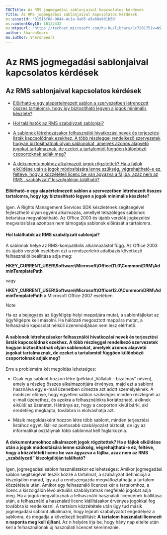 ```yaml
---
TOCTitle: Az RMS jogmegadási sablonjaival kapcsolatos kérdések
Title: Az RMS jogmegadási sablonjaival kapcsolatos kérdések
ms:assetid: '01515f08-9844-4c1a-9ab5-a5a60a901b50'
ms:contentKeyID: 18122432
ms:mtpsurl: 'https://technet.microsoft.com/hu-hu/library/Cc720175(v=WS.10)'
author: SharonSears
ms.author: SharonSears
---
```


Az RMS jogmegadási sablonjaival kapcsolatos kérdések
====================================================

Az RMS sablonjaival kapcsolatos kérdések
----------------------------------------

-   [Előírható-e egy alapértelmezett sablon a szervezetben létrehozott összes tartalomra, hogy így biztosítható legyen a jogok minimális készlete?](#bkmk_57)

-   [Hol találhatók az RMS szabályzati sablonjai?](#bkmk_58)

-   [A sablonok létrehozásakor felhasználói hivatkozási nevek és terjesztési listák kapcsolódnak ezekhez. A több részleggel rendelkező szervezetek hogyan biztosíthatnak olyan sablonokat, amelyek azonos alapvető jogokat tartalmaznak, de ezeket a tartalomtól függően különböző csoportoknak adják meg?](#bkmk_59)

-   [A dokumentumokhoz alkalmazott jogok rögzítettek? Ha a fájlok elküldése után a jogok módosítására lenne szükség, végrehajtható-e ez, feltéve, hogy a közzétételi licenc be van ágyazva a fájlba, azaz nem az RMS „szabályzati” kiszolgálóján található?](#bkmk_60)

#### Előírható-e egy alapértelmezett sablon a szervezetben létrehozott összes tartalomra, hogy így biztosítható legyen a jogok minimális készlete?

Igen. A Rights Management Services SDK készletének segítségével fejleszthető olyan egyéni alkalmazás, amellyel tetszőleges sablonok betartása megvalósítható. Az Office 2003 és újabb verziók jogkezelési megvalósítása azonban nem támogatja sablonok előírását a tartalomra.

#### Hol találhatók az RMS szabályzati sablonjai?

A sablonok helye az RMS-kompatibilis alkalmazástól függ. Az Office 2003 és újabb verziók esetében ezt a rendszerleíró adatbázis következő felhasználói beállítása adja meg:

**HKEY\_CURRENT\_USER\\Software\\Microsoft\\Office\\11.0\\Common\\DRM\\AdminTemplatePath**

vagy

**HKEY\_CURRENT\_USER\\Software\\Microsoft\\Office\\12.0\\Common\\DRM\\AdminTemplatePath** a Microsoft Office 2007 esetében

> [!NOTE]  
> Ha ez a bejegyzés az ügyfélgép helyi mappájára mutat, a sablonfájlokat az ügyfélgépre kell másolni. Ha hálózati megosztott mappára mutat, a felhasználó kapcsolat nélküli üzemmódjában nem lesz elérhető. 

#### A sablonok létrehozásakor felhasználói hivatkozási nevek és terjesztési listák kapcsolódnak ezekhez. A több részleggel rendelkező szervezetek hogyan biztosíthatnak olyan sablonokat, amelyek azonos alapvető jogokat tartalmaznak, de ezeket a tartalomtól függően különböző csoportoknak adják meg?

Erre a problémára két megoldás lehetséges:

-   Csak egy sablont hozzon létre (például „Vállalati – bizalmas” néven), amely a részleg összes alkalmazottjára érvényes, majd ezt a sablont használva egy e-mail üzenetben címezze azt adott személyeknek. A módszer előnye, hogy egyetlen sablon szükséges minden részlegnél az e-mail üzenethez, és azokra a felhasználókra korlátozható, akiknek elküldi az üzenetet. Hátránya az, hogy a csoporton kívül bárki, aki eredetileg megkapta, továbbra is elolvashatja azt.

-   Másik megoldásként hozzon létre több sablont, minden terjesztési listához egyet. Bár ez pontosabb szabályozást biztosít, de így az informatikai osztálynak több sablonnal kell foglalkoznia.

#### A dokumentumokhoz alkalmazott jogok rögzítettek? Ha a fájlok elküldése után a jogok módosítására lenne szükség, végrehajtható-e ez, feltéve, hogy a közzétételi licenc be van ágyazva a fájlba, azaz nem az RMS „szabályzati” kiszolgálóján található?

Igen, jogmegadási sablon használatakor ez lehetséges: Amikor jogmegadási sablon segítségével teszik közzé a tartalmat, a szabályzat definíciója a kiszolgálón marad, így azt a rendszergazda megváltoztathatja a tartalom közzététele után. Amikor egy felhasználó licencet kér a tartalomhoz, a licenc a kiszolgálón lévő aktuális szabályzatnak megfelelő jogokat adja meg. Ha a jogok megváltoznak a felhasználó használati licencének kiállítása után, a felhasználó a használati licenc kiállításakor érvényes jogokkal fog továbbra is rendelkezni. A tartalom közzététele után úgy tud másik jogmegadási sablont alkalmazni, hogy lejárati szabályzatot engedélyez a sablonra, és megadja a következő beállítást: **A tartalom használati licenceit n naponta meg kell újítani**. Az n helyére írja be, hogy hány nap eltelte után kell a felhasználónak új használati licencet kérelmeznie.
